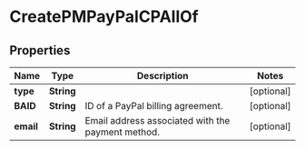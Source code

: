 

# CreatePMPayPalCPAllOf


## Properties

| Name | Type | Description | Notes |
|------------ | ------------- | ------------- | -------------|
|**type** | **String** |  |  [optional] |
|**BAID** | **String** | ID of a PayPal billing agreement.  |  [optional] |
|**email** | **String** | Email address associated with the payment method.  |  [optional] |



